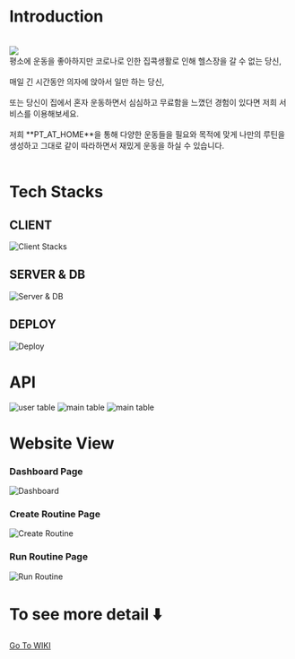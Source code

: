 # Introduction

<br>
<img src="https://user-images.githubusercontent.com/66928718/107609446-4854d700-6c82-11eb-9034-7f4b48b52265.png" />
<br>
평소에 운동을 좋아하지만 코로나로 인한 집콕생활로 인해 헬스장을 갈 수 없는 당신,<br><br>
매일 긴 시간동안 의자에 앉아서 일만 하는 당신,<br><br>
또는 당신이 집에서 혼자 운동하면서 심심하고 무료함을 느꼈던 경험이 있다면 저희 서비스를 이용해보세요.<br><br>
저희 **PT_AT_HOME**을 통해 다양한 운동들을 필요와 목적에 맞게 나만의 루틴을 생성하고 그대로 같이 따라하면서 재밌게 운동을 하실 수 있습니다. 
<br><br>

# Tech Stacks
## CLIENT
![Client Stacks](https://user-images.githubusercontent.com/66337488/107733364-79ec9300-6cc0-11eb-8a71-763e3b363f84.png)

## SERVER & DB
![Server & DB](https://user-images.githubusercontent.com/66337488/107733376-81ac3780-6cc0-11eb-836a-09b41131a24d.png)

## DEPLOY
![Deploy](https://user-images.githubusercontent.com/66337488/107733391-8b359f80-6cc0-11eb-8170-0d67808eb598.png)

# API
![user table](https://ifh.cc/g/52kxnG.png)
![main table](https://ifh.cc/g/VBKkks.png)
![main table](https://ifh.cc/g/2NY2YH.png)

# Website View
### Dashboard Page
![Dashboard](https://user-images.githubusercontent.com/66337488/107733030-95a36980-6cbf-11eb-9a5e-f6cef2e417f8.gif)

### Create Routine Page
![Create Routine](https://user-images.githubusercontent.com/66337488/107733040-989e5a00-6cbf-11eb-9400-290f0bb33ab4.gif)

### Run Routine Page
![Run Routine](https://user-images.githubusercontent.com/66337488/107733048-9c31e100-6cbf-11eb-92c1-7f20b27f7782.gif)


# To see more detail ⬇️
[Go To WIKI](https://github.com/codestates/pt_at_home_client/wiki)
